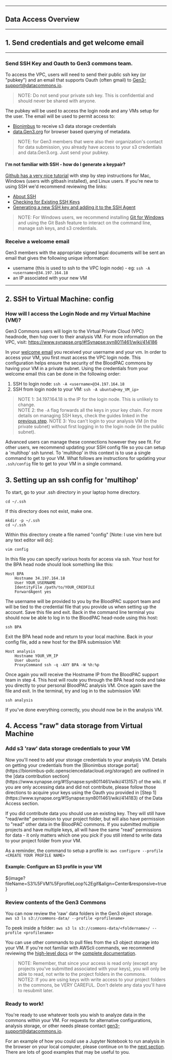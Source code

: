 * * *
## Data Access Overview
* * *

## 1. Send credentials and get welcome email
* * *
<h3>Send SSH Key and Oauth to Gen3 commons team.</h3>

To access the VPC, users will need to send their public ssh key (or "pubkey") and an email that supports Oauth (often gmail) to Gen3-support@datacommons.io.   

> NOTE:   Do not send your private ssh key.   This is confidential and should never be shared with anyone.  

The pubkey will be used to access the login node and any VMs setup for the user.    The email will be used to permit access to:

* [Bionimbus](http://bionimbus-pdc.opensciencedatacloud.org/storage/) to receive s3 data storage credentials
* [data.Gen3.org]( https://data.Gen3.org/) for browser based querying of metadata.

>NOTE:  for Gen3 members that were also their organization's contact for data submission, you already have access to your s3 credentials and data.Gen3.org.   Just send your pubkey.  

<h4> I'm not familiar with SSH - how do I generate a keypair? </h4>

[Github has a very nice tutorial](https://help.github.com/articles/connecting-to-github-with-ssh/) with step by step instructions for Mac, Windows (users with gitbash installed), and Linux users.   If you're new to using SSH we'd recommend reviewing the links:
* [About SSH](https://help.github.com/articles/about-ssh/)
* [Checking for Existing SSH Keys](https://help.github.com/articles/checking-for-existing-ssh-keys/)
* [Generating a new SSH key and adding it to the SSH Agent](https://help.github.com/articles/generating-a-new-ssh-key-and-adding-it-to-the-ssh-agent/)
&nbsp;
>NOTE:  For Windows users, we recommend installing [Git for Windows](https://git-for-windows.github.io/) and using the Git Bash feature to interact on the command line, manage ssh keys, and s3 credentials.   

<h3>Receive a welcome email</h3>

Gen3 members with the appropriate signed legal documents will be sent an email that gives the following unique information:

* username (this is used to ssh to the VPC login node) - eg:  `ssh -A <username>@34.197.164.18`
* an IP associated with your new VM

* * *





## 2. SSH to Virtual Machine: config

<h3>How will I access the Login Node and my Virtual Machine (VM)?</h3>

Gen3 Commons users will login to the Virtual Private Cloud (VPC) headnode, then hop over to their analysis VM.   For more information on the VPC, visit: https://www.synapse.org/#!Synapse:syn8011461/wiki/414186
&nbsp;

In your [welcome email](https://cgmeyer.github.io/gen3-user-doc/Data%20Access/1sendcred.html) you received your username and your vm.   In order to access your VM, you first must access the VPC login node.   This configuration helps ensure the security of the BloodPAC commons by having your VM in a private subnet.   Using the credentials from your welcome email this can be done in the following order:

1.   SSH to login node:   `ssh -A <username>@34.197.164.18`
2.   SSH from login node to your VM:  `ssh -A ubuntu@<my_VM_ip>`

>NOTE 1:   34.197.164.18 is the IP for the login node.   This is unlikely to change.   
>NOTE 2:  the `-A` flag forwards all the keys in your key chain.   For more details on managing SSH keys, check the guides linked in the [previous step](https://www.synapse.org/#!Synapse:syn8011461/wiki/414183).
>NOTE 3:   You can't login to your analysis VM (in the private subnet) without first logging in to the login node (in the public subnet).  

Advanced users can manage these connections however they see fit.   For other users, we recommend updating your SSH config file so you can setup a 'multihop' ssh tunnel.  To 'multihop' in this context is to use a single command to get to your VM.    What follows are instructions for updating your `.ssh/config` file to get to your VM in a single command.

## 3. Setting up an ssh config for 'multihop'

To start, go to your .ssh directory in your laptop home directory.

```
cd ~/.ssh
```

If this directory does not exist, make one.

```
mkdir -p ~/.ssh
cd ~/.ssh
```

Within this directory create a file named "config" [Note: I use vim here but any text editor will do]:

```
vim config
```

In this file you can specify various hosts for access via ssh. Your host for the BPA head node should look something like this:

```
Host BPA
    Hostname 34.197.164.18
    User YOUR_USERNAME
    IdentityFile /path/to/YOUR_CREDFILE
    ForwardAgent yes
```

The username will be provided to you by the BloodPAC support team and will be tied to the credential file that you provide us when setting up the account. Save this file and exit. Back in the command line terminal you should now be able to log in to the BloodPAC head-node using this host:

```
ssh BPA
```
Exit the BPA head node and return to your local machine. Back in your config file, add a new host for the BPA submission VM:

```
Host analysis
    Hostname YOUR_VM_IP
    User ubuntu
    ProxyCommand ssh -q -AXY BPA -W %h:%p
```

Once again you will receive the Hostname IP from the BloodPAC support team in step 4.  This host will route you through the BPA head node and take you directly to your personal BloodPAC analysis VM. Once again save the file and exit. In the terminal, try and log in to the submission VM:

```
ssh analysis
````

If you've done everything correctly, you should now be in the analysis VM.  

## 4. Access "raw" data storage from Virtual Machine

<h3> Add s3 'raw' data storage credentials to your VM </h3>
Now you'll need to add your storage credentials to your analysis VM.   Details on getting your credentials from the [Bionimbus storage portal](https://bionimbus-pdc.opensciencedatacloud.org/storage/) are outlined in the [data contribution section](https://www.synapse.org/#!Synapse:syn8011461/wiki/413157) of the wiki.   If you are only accessing data and did not contribute, please follow those directions to acquire your keys using the Oauth you provided in [Step 1](https://www.synapse.org/#!Synapse:syn8011461/wiki/414183) of the Data Access section.   

If you did contribute data you should use an existing key.   They will still have "read/write" permission to your project folder, but will also have permission to "read" other data in the BloodPAC commons.   If you submitted multiple projects and have multiple keys, all will have the same "read" permissions for data - it only matters which one you pick if you still intend to write data to your project folder from your VM.  

As a reminder, the command to setup a profile is: `aws configure --profile <CREATE YOUR PROFILE NAME>`
<h4> Example:  Configure an S3 profile in your VM </h4>
${image?fileName=S3%5FVM%5FprofileLoop%2Egif&align=Center&responsive=true}

<h3>Review contents of the Gen3 Commons</h3>

You can now review the 'raw' data folders in the Gen3 object storage.   
`aws s3 ls s3://commons-data/ --profile <profilename>`

To peek inside a folder:
`aws s3 ls s3://commons-data/<foldername>/ --profile <profilename>`

You can use other commands to pull files from the s3 object storage into your VM.    If you're not familiar with AWScli commands, we recommend reviewing the [high-level docs](http://docs.aws.amazon.com/cli/latest/userguide/using-s3-commands.html) or the [complete documentation](http://docs.aws.amazon.com/cli/latest/reference/s3/).

>NOTE:   Remember, that since your access is read only (except any projects you've submitted associated with your keys), you will only be able to read, not write to the project folders in the commons.   
>NOTE2:   If you are using keys with write access to your project folders in the commons, be VERY CAREFUL.   Don't delete any data you'll have to resubmit later.      

<h3> Ready to work! </h3>

You're ready to use whatever tools you wish to analyze data in the commons within your VM.   For requests for alternative configurations, analysis storage, or other needs please contact gen3-support@datacommons.io.

For an example of how you could use a Jupyter Notebook to run analysis in the browser on your local computer, please continue on to the [next section](../demos/bloodpac-demo.md).    There are lots of good examples that may be useful to you.    
